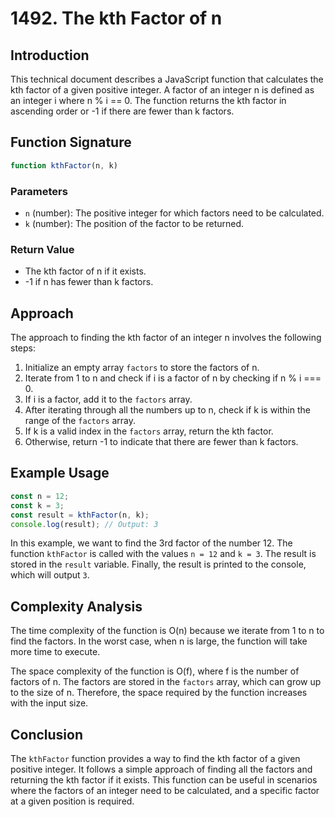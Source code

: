 
# 1492. The kth Factor of n

## Introduction

This technical document describes a JavaScript function that calculates the kth factor of a given positive integer. A factor of an integer n is defined as an integer i where n % i == 0. The function returns the kth factor in ascending order or -1 if there are fewer than k factors.

## Function Signature

```javascript
function kthFactor(n, k)
```

### Parameters

- `n` (number): The positive integer for which factors need to be calculated.
- `k` (number): The position of the factor to be returned.

### Return Value

- The kth factor of n if it exists.
- -1 if n has fewer than k factors.

## Approach

The approach to finding the kth factor of an integer n involves the following steps:

1. Initialize an empty array `factors` to store the factors of n.
2. Iterate from 1 to n and check if i is a factor of n by checking if n % i === 0.
3. If i is a factor, add it to the `factors` array.
4. After iterating through all the numbers up to n, check if k is within the range of the `factors` array.
5. If k is a valid index in the `factors` array, return the kth factor.
6. Otherwise, return -1 to indicate that there are fewer than k factors.

## Example Usage

```javascript
const n = 12;
const k = 3;
const result = kthFactor(n, k);
console.log(result); // Output: 3
```

In this example, we want to find the 3rd factor of the number 12. The function `kthFactor` is called with the values `n = 12` and `k = 3`. The result is stored in the `result` variable. Finally, the result is printed to the console, which will output `3`.

## Complexity Analysis

The time complexity of the function is O(n) because we iterate from 1 to n to find the factors. In the worst case, when n is large, the function will take more time to execute.

The space complexity of the function is O(f), where f is the number of factors of n. The factors are stored in the `factors` array, which can grow up to the size of n. Therefore, the space required by the function increases with the input size.

## Conclusion

The `kthFactor` function provides a way to find the kth factor of a given positive integer. It follows a simple approach of finding all the factors and returning the kth factor if it exists. This function can be useful in scenarios where the factors of an integer need to be calculated, and a specific factor at a given position is required.